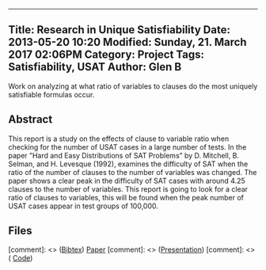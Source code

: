 
---
Title: Research in Unique Satisfiability
Date: 2013-05-20 10:20
Modified: Sunday, 21. March 2017 02:06PM 
Category: Project
Tags: Satisfiability, USAT
Author: Glen B
---

Work on analyzing at what ratio of variables to clauses do the most uniquely satisfiable formulas occur.

## Abstract

This report is a study on the effects of clause to variable ratio when checking for the number of USAT cases in a large number of tests. In the paper ”Hard and Easy Distributions of SAT Problems” by D. Mitchell, B. Selman, and H. Levesque (1992), examines the difficulty of SAT when the ratio of the number of clauses to the number of variables was changed. The paper shows a clear peak in the difficulty of SAT cases with around 4.25 clauses to the number of variables. This report is going to look for a clear ratio of clauses to variables, this will be found when the peak number of USAT cases appear in test groups of 100,000.

## Files

[comment]: <> ([Bibtex](../files/bibtex/EnvironmentOpt.bib))
[Paper](../projects/USAT/USATReport.pdf)
[comment]: <> ([Presentation](../projects/GameLevelOptimization/paper_errata.pdf))
[comment]: <> ( [Code](https://github.com/FracturedPlane/EnvironmentInterface))
